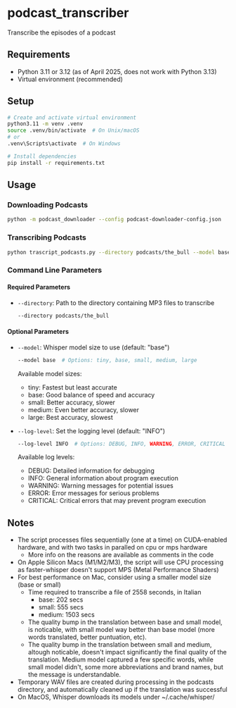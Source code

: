 # podcast_transcriber
Transcribe the episodes of a podcast

## Requirements
- Python 3.11 or 3.12 (as of April 2025, does not work with Python 3.13)
- Virtual environment (recommended)

## Setup
```bash
# Create and activate virtual environment
python3.11 -m venv .venv
source .venv/bin/activate  # On Unix/macOS
# or
.venv\Scripts\activate  # On Windows

# Install dependencies
pip install -r requirements.txt
```

## Usage

### Downloading Podcasts
```bash
python -m podcast_downloader --config podcast-downloader-config.json
```

### Transcribing Podcasts
```bash
python trascript_podcasts.py --directory podcasts/the_bull --model base
```

### Command Line Parameters

#### Required Parameters
- `--directory`: Path to the directory containing MP3 files to transcribe
  ```bash
  --directory podcasts/the_bull
  ```

#### Optional Parameters
- `--model`: Whisper model size to use (default: "base")
  ```bash
  --model base  # Options: tiny, base, small, medium, large
  ```
  Available model sizes:
  - tiny: Fastest but least accurate
  - base: Good balance of speed and accuracy
  - small: Better accuracy, slower
  - medium: Even better accuracy, slower
  - large: Best accuracy, slowest

- `--log-level`: Set the logging level (default: "INFO")
  ```bash
  --log-level INFO  # Options: DEBUG, INFO, WARNING, ERROR, CRITICAL
  ```
  Available log levels:
  - DEBUG: Detailed information for debugging
  - INFO: General information about program execution
  - WARNING: Warning messages for potential issues
  - ERROR: Error messages for serious problems
  - CRITICAL: Critical errors that may prevent program execution

## Notes
- The script processes files sequentially (one at a time) on CUDA-enabled hardware, and with two tasks in paralled on cpu or mps hardware
  - More info on the reasons are available as comments in the code
- On Apple Silicon Macs (M1/M2/M3), the script will use CPU processing as faster-whisper doesn't support MPS (Metal Performance Shaders)
- For best performance on Mac, consider using a smaller model size (base or small)
  - Time required to transcribe a file of 2558 seconds, in Italian
    - base: 202 secs
    - small: 555 secs
    - medium: 1503 secs
  - The quality bump in the translation between base and small model, is noticable, with small model way better than base model (more words translated, better puntuation, etc).
  - The quality bump in the translation between small and medium, altough noticable, doesn't impact significantly the final quality of the translation. Medium model captured a few specific words, while small model didn't, some more abbreviations and brand names, but the message is understandable.
- Temporary WAV files are created during processing in the podcasts directory, and automatically cleaned up if the translation was successful
- On MacOS, Whisper downloads its models under  ~/.cache/whisper/

